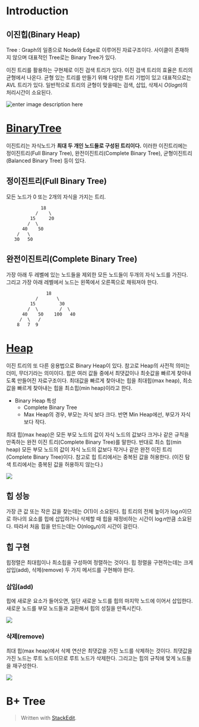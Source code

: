 # Introduction

## 이진힙(Binary Heap)

Tree
: Graph의 일종으로 Node와 Edge로 이루어진 자료구조이다. 사이클이 존재하지 않으며 대표적인 Tree로는 Binary Tree가 있다.

이진 트리를 활용하는 구현체로 이진 검색 트리가 있다. 이진 검색 트리의 효율은 트리의 균형에서 나온다. 균형 있는 트리를 만들기 위해 다양한 트리 기법이 있고 대표적으로는 AVL 트리가 있다. 일반적으로 트리의 균형이 맞을때는 검색, 삽입, 삭제시 $O(log n)$의 처리시간이 소요된다.

![enter image description here](https://i.imgur.com/6UeCp8t.png)

# [BinaryTree](https://ratsgo.github.io/data%20structure&algorithm/2017/10/21/tree/)

이진트리는 자식노드가 **최대 두 개인 노드들로 구성된 트리이다.** 이러한 이진트리에는 정이진트리(Full Binary Tree), 완전이진트리(Complete Binary Tree), 균형이진트리(Balanced Binary Tree) 등이 있다.

## 정이진트리(Full Binary Tree)
모든 노드가 0 또는 2개의 자식을 가지는 트리. 
```      
             18
           /    \   
         15     20    
        /  \       
      40    50   
    /   \
   30   50
 ```

## 완전이진트리(Complete Binary Tree)
가장 아래 두 레벨에 있는 노드들을 제외한 모든 노드들이 두개의 자식 노드를 가진다. 그리고 가장 아래 레벨에서 노드는 왼쪽에서 오른쪽으로  채워져야 한다. 
``` 
               18
           /       \  
         15         30  
        /  \        /  \
      40    50    100   40
     /  \   /
    8   7  9
```

# [Heap](https://gmlwjd9405.github.io/2018/05/10/algorithm-heap-sort.html)

이진 트리의 또 다른 응용법으로 Binary Heap이 있다. 참고로 Heap의 사전적 의미는 더미, 무더기라는 의미이다. 힙은 여러 값들 중에서 최댓값이나 최솟값을 빠르게 찾아내도록 만들어진 자료구조이다. 최대값을 빠르게 찾아내는 힙을 최대힙(max heap), 최소값을 빠르게 찾아내는 힙을 최소힙(min heap)이라고 한다. 

* Binary Heap 특성
	* Complete Binary Tree 
	* Max Heap의 경우, 부모는 자식 보다 크다. 반면 Min Heap에선, 부모가 자식보다 작다.

최대 힙(max heap)은 모든 부모 노드의 값이 자식 노드의 값보다 크거나 같은 규칙을 만족하는 완전 이진 트리(Complete Binary Tree)를 말한다. 반대로 최소 힙(min heap) 모든 부모 노드의 값이 자식 노드의 값보다 작거나 같은 완전 이진 트리(Complete Binary Tree)이다. 참고로 힙 트리에서는 중복된 값을 허용한다. (이진 탐색 트리에서는 중복된 값을 허용하지 않는다.)

![](https://gmlwjd9405.github.io/images/data-structure-heap/types-of-heap.png)

## 힙 성능
가장 큰 값 또는 작은 값을 찾는데는 $O(1)$이 소요된다. 힙 트리의 전체 높이가 $\log{n}$이므로 하나의 요소를 힙에 삽입하거나 삭제할 때 힙을 재정비하는 시간이 $\log{n}$만큼 소요된다. 따라서 처음 힙을 만드는데는 O(nlog₂n)의 시간이 걸린다.

## 힙 구현

힙정렬은 최대힙이나 최소힙을 구성하여 정렬하는 것이다. 힙 정렬을 구현하는데는 크게 삽입(add), 삭제(remove) 두 가지 메서드를 구현해야 한다. 

### 삽입(add)
힙에 새로운 요소가 들어오면, 일단 새로운 노드를 힙의 마지막 노드에 이어서 삽입한다.
새로운 노드를 부모 노드들과 교환해서 힙의 성질을 만족시킨다.

![](https://gmlwjd9405.github.io/images/data-structure-heap/maxheap-insertion.png)

### 삭제(remove)

최대 힙(max heap)에서 삭제 연산은 최댓값을 가진 노드를 삭제하는 것이다. 최댓값을 가진 노드는 루트 노드이므로 루트 노드가 삭제한다. 그리고는 힙의 규칙에 맞게 노드들을 재구성한다.

![](https://gmlwjd9405.github.io/images/data-structure-heap/maxheap-delete.png)

# B+ Tree



> Written with [StackEdit](https://stackedit.io/).
<!--stackedit_data:
eyJoaXN0b3J5IjpbMTU5MjgxNDc0MCwxMzgwODYzNzA4XX0=
-->